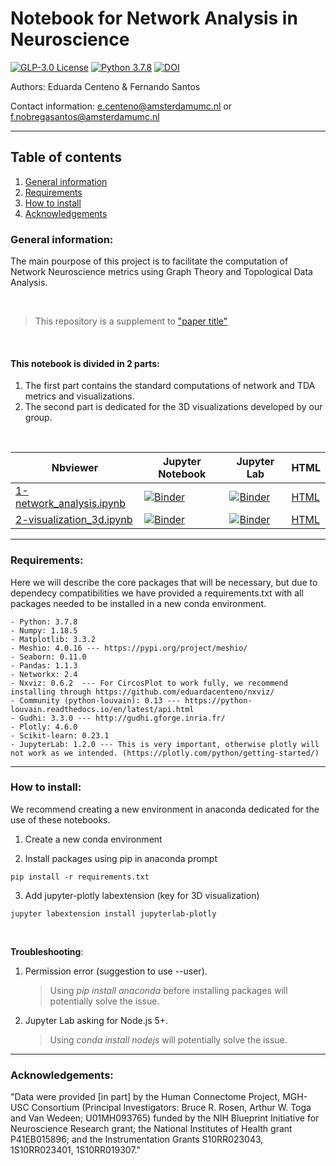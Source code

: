 # Notebook for Network Analysis in Neuroscience
[![GLP-3.0 License](https://img.shields.io/github/license/multinetlab-amsterdam/network_TDA_tutorial)](https://img.shields.io/github/license/multinetlab-amsterdam/network_TDA_tutorial)
[![Python 3.7.8](https://img.shields.io/badge/python-3.7.8-blue.svg)](https://www.python.org/downloads/release/python-378/)
[![DOI](https://zenodo.org/badge/321418758.svg)](https://zenodo.org/badge/latestdoi/321418758)

Authors: Eduarda Centeno  & Fernando Santos 

Contact information: <e.centeno@amsterdamumc.nl> or <f.nobregasantos@amsterdamumc.nl>

-------------------------------------------------------------------------
## Table of contents
1. [General information](#general_information)
2. [Requirements](#requirements)
3. [How to install](#how_to_install)
4. [Acknowledgements](#acknowledgements)

### <a id='general_information'></a> General information:

 The main pourpose of this project is to facilitate the computation of Network Neuroscience metrics using Graph Theory and Topological Data Analysis.
 
<br>

> This repository is a supplement to  ["paper title"](https://doi...)


<br>

#### This notebook is divided in 2 parts:

1. The first part contains the standard computations of network and TDA metrics and visualizations. 
2. The second part is dedicated for the 3D visualizations developed by our group.

<br>

| Nbviewer | Jupyter Notebook | Jupyter Lab | HTML |
| ---      | --               | ---         | ---  |
| [1-network_analysis.ipynb](./1-network_analysis.ipynb) | [![Binder](https://mybinder.org/badge_logo.svg)](https://mybinder.org/...) | [![Binder](https://mybinder.org/badge_logo.svg)](https://mybinder.org/.../master?urlpath=lab/..) | [HTML](./html/1-network_analysis.html) |
| [2-visualization_3d.ipynb](./2-visualization_3d.ipynb) | [![Binder](https://mybinder.org/badge_logo.svg)](https://mybinder.org/...) | [![Binder](https://mybinder.org/badge_logo.svg)](https://mybinder.org/.../master?urlpath=lab/..) | [HTML](./html/2-visualization_3d.html) |

-------------------------------------------------------------------------

### <a id='requirements'></a> Requirements:
Here we will describe the core packages that will be necessary, but due to dependecy compatibilities we have provided a requirements.txt with all packages needed to be installed in a new conda environment. 

    - Python: 3.7.8
    - Numpy: 1.18.5
    - Matplotlib: 3.3.2
    - Meshio: 4.0.16 --- https://pypi.org/project/meshio/
    - Seaborn: 0.11.0
    - Pandas: 1.1.3
    - Networkx: 2.4
    - Nxviz: 0.6.2  --- For CircosPlot to work fully, we recommend installing through https://github.com/eduardacenteno/nxviz/
    - Community (python-louvain): 0.13 --- https://python-louvain.readthedocs.io/en/latest/api.html
    - Gudhi: 3.3.0 --- http://gudhi.gforge.inria.fr/
    - Plotly: 4.6.0
    - Scikit-learn: 0.23.1
    - JupyterLab: 1.2.0 --- This is very important, otherwise plotly will not work as we intended. (https://plotly.com/python/getting-started/)

-------------------------------------------------------------------------

### <a id='how_to_install'></a>How to install:
We recommend creating a new environment in anaconda dedicated for the use of these notebooks.

1. Create a new conda environment

2. Install packages using pip in anaconda prompt

```
pip install -r requirements.txt

```

3. Add jupyter-plotly labextension (key for 3D visualization)

```
jupyter labextension install jupyterlab-plotly 
```
<br>

__Troubleshooting__:

1. Permission error (suggestion to use --user). 
    
    > Using *pip install anaconda* before installing packages will potentially solve the issue.
    
2. Jupyter Lab asking for Node.js 5+. 

    > Using *conda install nodejs* will potentially solve the issue.
-------------------------------------------------------------------------

### <a id='acknowledgements'></a>Acknowledgements:

"Data were provided [in part] by the Human Connectome Project, MGH-USC Consortium (Principal Investigators: Bruce R. Rosen, Arthur W. Toga and Van Wedeen; U01MH093765) funded by the NIH Blueprint Initiative for Neuroscience Research grant; the National Institutes of Health grant P41EB015896; and the Instrumentation Grants S10RR023043, 1S10RR023401, 1S10RR019307."
